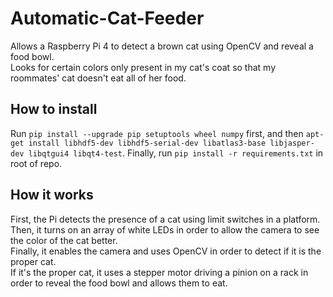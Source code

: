 # Automatic-Cat-Feeder
 Allows a Raspberry Pi 4 to detect a brown cat using OpenCV and reveal a food bowl.  
Looks for certain colors only present in my cat's coat so that my roommates' cat doesn't eat all of her food.

## How to install
Run `pip install --upgrade pip setuptools wheel numpy` first, and then `apt-get install libhdf5-dev libhdf5-serial-dev libatlas3-base libjasper-dev libqtgui4 libqt4-test`. Finally, run `pip install -r requirements.txt` in root of repo.

## How it works
First, the Pi detects the presence of a cat using limit switches in a platform.  
Then, it turns on an array of white LEDs in order to allow the camera to see the color of the cat better.  
Finally, it enables the camera and uses OpenCV in order to detect if it is the proper cat.  
If it's the proper cat, it uses a stepper motor driving a pinion on a rack in order to reveal the food bowl and allows them to eat.
